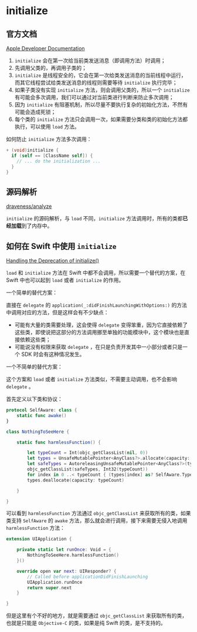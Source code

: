 # initialize
## 官方文档

[Apple Developer Documentation](https://developer.apple.com/documentation/objectivec/nsobject/1418639-initialize)

1. `initialize` 会在第一次给当前类发送消息（即调用方法）时调用；
2. 先调用父类的，再调用子类的；
3. `initialize` 是线程安全的，它会在第一次给类发送消息的当前线程中运行，而其它线程尝试给类发送消息的线程则需要等待 `initialize` 执行完毕；
4. 如果子类没有实现 `initialize` 方法，则会调用父类的，所以一个 `initialize` 有可能会多次调用，我们可以通过对当前类进行判断来防止多次调用；
5. 因为 `initialize` 有阻塞机制，所以尽量不要执行复杂的初始化方法，不然有可能会造成死锁；
6. 每个类的 `initialize` 方法只会调用一次，如果需要分类和类的初始化方法都执行，可以使用 `load` 方法。

如何防止 `initialize` 方法多次调用：

```objectivec
+ (void)initialize {
  if (self == [ClassName self]) {
    // ... do the initialization ...
  }
}
```

## 源码解析

[draveness/analyze](https://github.com/draveness/analyze/blob/master/contents/objc/%E6%87%92%E6%83%B0%E7%9A%84%20initialize%20%E6%96%B9%E6%B3%95.md)

`initialize` 的源码解析，与 `load` 不同，`initialize` 方法调用时，所有的类都**已经加载**到了内存中。

## 如何在 Swift 中使用 `initialize`

[Handling the Deprecation of initialize()](http://jordansmith.io/handling-the-deprecation-of-initialize/)

`load` 和 `initialize` 方法在 Swift 中都不会调用，所以需要一个替代的方案，在 Swift 中也可以起到 `load` 或者 `initialize` 的作用。

一个简单的替代方案：

直接在 `delegate` 的 `application(_:didFinishLaunchingWithOptions:)` 的方法中调用对应的方法，但是这样会有不少缺点：

- 可能有大量的类需要处理，这会使得 `delegate` 变得笨重，因为它直接依赖了这些类，即使说把这部分的方法调用挪至单独的功能模块中，这个模块也是直接依赖这些类；
- 可能说没有权限来获取 `delegate` ，在只是负责开发其中一小部分或者只是一个 SDK 时会有这种情况发生。

一个不简单的替代方案：

这个方案和 `load` 或者 `initialize` 方法类似，不需要主动调用，也不会影响 `delegate` 。

首先定义以下类和协议：

```swift
protocol SelfAware: class {
    static func awake()
}

class NothingToSeeHere {

    static func harmlessFunction() {

        let typeCount = Int(objc_getClassList(nil, 0))
        let types = UnsafeMutablePointer<AnyClass?>.allocate(capacity: typeCount)
        let safeTypes = AutoreleasingUnsafeMutablePointer<AnyClass?>(types)
        objc_getClassList(safeTypes, Int32(typeCount))
        for index in 0 ..< typeCount { (types[index] as? SelfAware.Type)?.awake() }
        types.deallocate(capacity: typeCount)

    }

}
```

可以看到 `harmlessFunction` 方法通过 `objc_getClassList` 来获取所有的类，如果类支持 `SelfAware` 的 `awake` 方法，那么就会进行调用，接下来需要无侵入地调用 `harmlessFunction` 方法：

```swift
extension UIApplication {

    private static let runOnce: Void = {
        NothingToSeeHere.harmlessFunction()
    }()

    override open var next: UIResponder? {
        // Called before applicationDidFinishLaunching
        UIApplication.runOnce
        return super.next
    }

} 
```

但是这里有个不好的地方，就是需要通过 `objc_getClassList` 来获取所有的类，也就是只能是 `Objective-C` 的类，如果是纯 Swift 的类，是不支持的。